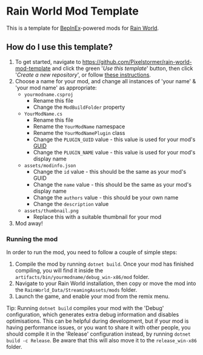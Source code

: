 # Rain World Mod Template

This is a template for [BepInEx](https://github.com/BepInEx/BepInEx)-powered mods for [Rain World](https://store.steampowered.com/app/312520/Rain_World/).

## How do I use this template?

1. To get started, navigate to https://github.com/Pixelstormer/rain-world-mod-template and click the green '*Use this template*' button, then click '*Create a new repository*', or follow [these instructions](https://docs.github.com/en/repositories/creating-and-managing-repositories/creating-a-repository-from-a-template).
2. Choose a name for your mod, and change all instances of 'your name' & 'your mod name' as appropriate:
    - `yourmodname.csproj`
        - Rename this file
        - Change the `ModBuildFolder` property
    - `YourModName.cs`
        - Rename this file
        - Rename the `YourModName` namespace
        - Rename the `YourModNamePlugin` class
        - Change the `PLUGIN_GUID` value - this value is used for your mod's [GUID](https://rainworldmodding.miraheze.org/wiki/BepInPlugins#Step_2.3_-_Setting_up_the_mod's_information)
        - Change the `PLUGIN_NAME` value - this value is used for your mod's display name
    - `assets/modinfo.json`
        - Change the `id` value - this should be the same as your mod's GUID
        - Change the `name` value - this should be the same as your mod's display name
        - Change the `authors` value - this should be your own name
        - Change the `description` value
    - `assets/thumbnail.png`
        - Replace this with a suitable thumbnail for your mod
3. Mod away!

### Running the mod

In order to run the mod, you need to follow a couple of simple steps:
1. Compile the mod by running `dotnet build`. Once your mod has finished compiling, you will find it inside the `artifacts/bin/yourmodname/debug_win-x86/mod` folder.
2. Navigate to your Rain World installation, then copy or move the mod into the `RainWorld_Data/StreamingAssets/mods` folder.
3. Launch the game, and enable your mod from the remix menu.

Tip: Running `dotnet build` compiles your mod with the 'Debug' configuration, which generates extra debug information and disables optimisations. This can be helpful during development, but if your mod is having performance issues, or you want to share it with other people, you should compile it in the 'Release' configuration instead, by running `dotnet build -c Release`. Be aware that this will also move it to the `release_win-x86` folder.
